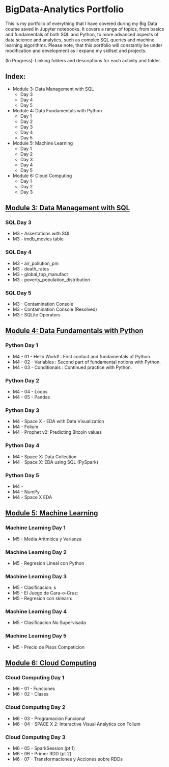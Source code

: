 # BigData-Analytics Portfolio
This is my portfolio of everything that I have covered during my Big Data course saved in Jupyter notebooks. It covers a range of topics, from basics and fundamentals of both SQL and Python, to more advanced aspects of data science and analytics, such as complex SQL queries and machine learning algorithms. Please note, that this portfolio will constantly be under modification and development as I expand my skillset and projects.

(In Progress): Linking folders and descriptions for each activity and folder.

## Index:
- Module 3: Data Management with SQL
  - Day 3
  - Day 4
  - Day 5
- Module 4: Data Fundamentals with Python
  - Day 1
  - Day 2
  - Day 3
  - Day 4
  - Day 5
- Module 5: Machine Learning
  - Day 1
  - Day 2
  - Day 3
  - Day 4
  - Day 5
- Module 6: Cloud Computing
  - Day 1
  - Day 2
  - Day 3


## [Module 3: Data Management with SQL](https://github.com/tangybluff/BigData-Analytics/tree/73e074f08215374a1730d695451062886b11c857/M3%20-%20Data%20Management%20with%20SQL)

### SQL Day 3
- M3 - Assertations with SQL
- M3 - imdb_movies table

### SQL Day 4
- M3 - air_pollution_pm
- M3 - death_rates
- M3 - global_top_manufact
- M3 - poverty_population_distribution

### SQL Day 5
- M3 - Contamination Console
- M3 - Contamination Console (Resolved)
- M3 - SQLite Operators

## [Module 4: Data Fundamentals with Python](https://github.com/tangybluff/BigData-Analytics/tree/917b849b28514453042cae5e526ff001ca087918/M4%20-%20Data%20Fundamentals%20with%20Python)

### Python Day 1
- M4 - 01 - Hello World! : First contact and fundamentals of Python.
- M4 - 02 - Variables : Second part of fundamental notions with Python.
- M4 - 03 - Conditionals : Continued practice with Python.
### Python Day 2
- M4 - 04 - Loops
- M4 - 05 - Pandas
### Python Day 3
- M4 - Space X - EDA with Data Visualization
- M4 - Folium
- M4 - Prophet v2: Predicting Bitcoin values 
### Python Day 4
- M4 - Space X: Data Collection
- M4 - Space X: EDA using SQL (PySpark)
### Python Day 5
- M4 - 
- M4 - NumPy
- M4 - Space X EDA 

## [Module 5: Machine Learning](https://github.com/tangybluff/BigData-Analytics/tree/4ee0b13d6618a66c1d4803772db452d7ab546971/M5%20-%20Machine%20Learning)

### Machine Learning Day 1
- M5 - Media Aritmitica y Varianza
### Machine Learning Day 2
- M5 - Regresion Lineal con Python
### Machine Learning Day 3
- M5 - Clasificacion: s
- M5 - El Juego de Cara-o-Cruz: 
- M5 - Regresion con sklearn: 
### Machine Learning Day 4
- M5 - Clasificacion No Supervisada
### Machine Learning Day 5
- M5 - Precio de Pisos Competicion

## [Module 6: Cloud Computing](https://github.com/tangybluff/BigData-Analytics/tree/873422951524751f45a1bfe729a6930774838460/M6%20-%20Cloud%20Computing)

### Cloud Computing Day 1
- M6 - 01 - Funciones
- M6 - 02 - Clases
### Cloud Computing Day 2
- M6 - 03 - Programación Funcional
- M6 - 04 - SPACE X 2: Interactive Visual Analytics con Folium 
### Cloud Computing Day 3
- M6 - 05 - SparkSession (pt 1)
- M6 - 06 - Primer RDD (pt 2)
- M6 - 07 - Transformaciones y Acciones sobre RDDs


